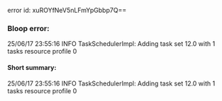 error id: xuROYfNeV5nLFmYpGbbp7Q==
### Bloop error:

25/06/17 23:55:16 INFO TaskSchedulerImpl: Adding task set 12.0 with 1 tasks resource profile 0
#### Short summary: 

25/06/17 23:55:16 INFO TaskSchedulerImpl: Adding task set 12.0 with 1 tasks resource profile 0